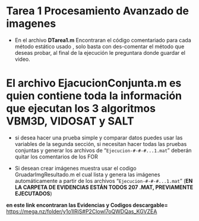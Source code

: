 # Tarea 1 Procesamiento Avanzado de imagenes 

* En el archivo **DTarea1.m** Encontraran el código comentariado para cada método estático usado , solo basta con des-comentar el método que deseas probar, al final de la ejecución le preguntara donde guardar el video.

# El archivo EjacucionConjunta.m es quien contiene toda la información que ejecutan los 3 algoritmos VBM3D, VIDOSAT y SALT

* si desea hacer una prueba simple y comparar datos puedes usar las variables de la segunda sección, si necesitan hacer todas las pruebas conjuntas y generar los archivos de “`Ejecucion-#-#-#...1.mat`” deberán quitar los comentarios de los FOR 

* Si desean crear imágenes muestra usar el codigo GruadarImgResultado.m el cual lista y genera las imágenes automáticamente a partir de los archivos “`Ejecucion-#-#-#...1.mat`” (**EN LA CARPETA DE EVIDENCIAS ESTÁN TODOS 207 .MAT, PREVIAMENTE EJECUTADOS**)

**en este link encontraran las Evidencias y Codigos descargable=**  https://mega.nz/folder/y1o1lRjS#P2Clowl7oQWDQas_KGVZEA
